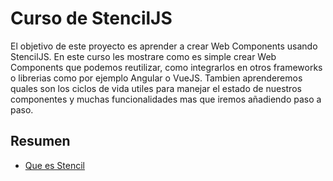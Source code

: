 # Curso de StencilJS

El objetivo de este proyecto es aprender a crear Web Components usando StencilJS.
En este curso les mostrare como es simple crear Web Components que podemos reutilizar, como integrarlos en otros frameworks o librerias como por ejemplo Angular o VueJS. Tambien aprenderemos quales son los ciclos de vida utiles para manejar el estado de nuestros componentes y muchas funcionalidades mas que iremos añadiendo paso a paso.

## Resumen
- [Que es Stencil](/stenciljs-course/tree/es/01/que-es-stenciljs)
